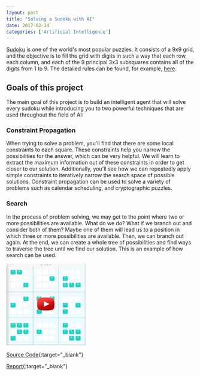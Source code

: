 ```yaml
---
layout: post
title: "Solving a Sudoku with AI"
date: 2017-02-14
categories: ['Artificial Intelligence']
---
```


[Sudoku](https://en.wikipedia.org/wiki/Sudoku) is one of the world's most popular puzzles. It consists of a 9x9 grid, and the objective is to fill the grid with digits in such a way that each row, each column, and each of the 9 principal 3x3 subsquares contains all of the digits from 1 to 9. The detailed rules can be found, for example, [here](http://www.conceptispuzzles.com/?uri=puzzle/sudoku/rules).

## Goals of this project

The main goal of this project is to build an intelligent agent that will solve every sudoku while introducing you to two powerful techniques that are used throughout the field of AI:

### Constraint Propagation 

When trying to solve a problem, you'll find that there are some local constraints to each square. These constraints help you narrow the possibilities for the answer, which can be very helpful. We will learn to extract the maximum information out of these constraints in order to get closer to our solution. Additionally, you'll see how we can repeatedly apply simple constraints to iteratively narrow the search space of possible solutions. Constraint propagation can be used to solve a variety of problems such as calendar scheduling, and cryptographic puzzles.

### Search 

In the process of problem solving, we may get to the point where two or more possibilities are available. What do we do? What if we branch out and consider both of them? Maybe one of them will lead us to a position in which three or more possibilities are available. Then, we can branch out again. At the end, we can create a whole tree of possibilities and find ways to traverse the tree until we find our solution. This is an example of how search can be used.

[![](/img/sudoku.png)](https://youtu.be/ETiHDwsZ9yQ) 


[Source Code](https://github.com/srikanthpagadala/udacity/tree/master/Artificial%20Intelligence%20Nanodegree/Solving%20a%20Sudoku%20with%20AI){:target="_blank"}

[Report](http://htmlpreview.github.io/?https://github.com/srikanthpagadala/udacity/blob/master/Artificial%20Intelligence%20Nanodegree/Solving%20a%20Sudoku%20with%20AI/report.html){:target="_blank"}

